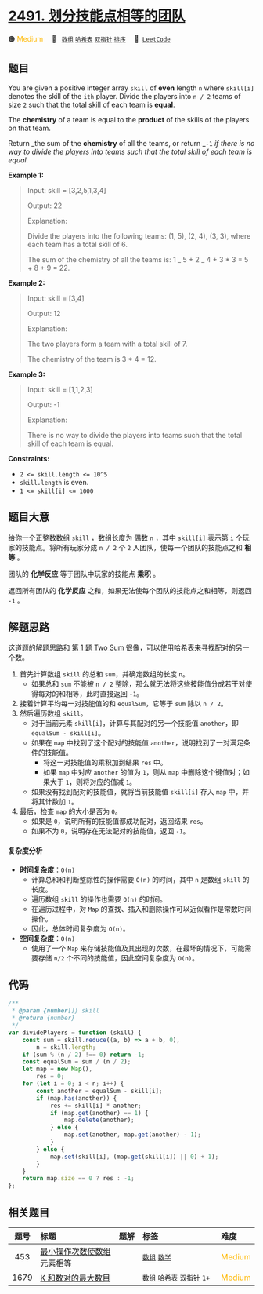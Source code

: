 # [2491. 划分技能点相等的团队](https://leetcode.com/problems/divide-players-into-teams-of-equal-skill)

🟠 <font color=#ffb800>Medium</font>&emsp; 🔖&ensp; [`数组`](/leetcode/outline/tag/array.md) [`哈希表`](/leetcode/outline/tag/hash-table.md) [`双指针`](/leetcode/outline/tag/two-pointers.md) [`排序`](/leetcode/outline/tag/sorting.md)&emsp; 🔗&ensp;[`LeetCode`](https://leetcode.com/problems/divide-players-into-teams-of-equal-skill/)

## 题目

You are given a positive integer array `skill` of **even** length `n` where
`skill[i]` denotes the skill of the `ith` player. Divide the players into `n /
2` teams of size `2` such that the total skill of each team is **equal**.

The **chemistry** of a team is equal to the **product** of the skills of the
players on that team.

Return _the sum of the **chemistry** of all the teams, or return _`-1` _if
there is no way to divide the players into teams such that the total skill of
each team is equal._

**Example 1:**

> Input: skill = [3,2,5,1,3,4]
>
> Output: 22
>
> Explanation:
>
> Divide the players into the following teams: (1, 5), (2, 4), (3, 3), where each team has a total skill of 6.
>
> The sum of the chemistry of all the teams is: 1 _ 5 + 2 _ 4 + 3 \* 3 = 5 + 8 + 9 = 22.

**Example 2:**

> Input: skill = [3,4]
>
> Output: 12
>
> Explanation:
>
> The two players form a team with a total skill of 7.
>
> The chemistry of the team is 3 \* 4 = 12.

**Example 3:**

> Input: skill = [1,1,2,3]
>
> Output: -1
>
> Explanation:
>
> There is no way to divide the players into teams such that the total skill of each team is equal.

**Constraints:**

- `2 <= skill.length <= 10^5`
- `skill.length` is even.
- `1 <= skill[i] <= 1000`

## 题目大意

给你一个正整数数组 `skill` ，数组长度为 偶数 `n` ，其中 `skill[i]` 表示第 `i` 个玩家的技能点。将所有玩家分成 `n / 2` 个 `2` 人团队，使每一个团队的技能点之和 **相等** 。

团队的 **化学反应** 等于团队中玩家的技能点 **乘积** 。

返回所有团队的 **化学反应** 之和，如果无法使每个团队的技能点之和相等，则返回 `-1` 。

## 解题思路

这道题的解题思路和 [第 1 题 Two Sum](./0001.md) 很像，可以使用哈希表来寻找配对的另一个数。

1. 首先计算数组 `skill` 的总和 `sum`，并确定数组的长度 `n`。
   - 如果总和 `sum` 不能被 `n / 2` 整除，那么就无法将这些技能值分成若干对使得每对的和相等，此时直接返回 `-1`。
2. 接着计算平均每一对技能值的和 `equalSum`，它等于 `sum` 除以 `n / 2`。
3. 然后遍历数组 `skill`。
   - 对于当前元素 `skill[i]`，计算与其配对的另一个技能值 `another`，即 `equalSum - skill[i]`。
   - 如果在 `map` 中找到了这个配对的技能值 `another`，说明找到了一对满足条件的技能值。
     - 将这一对技能值的乘积加到结果 `res` 中。
     - 如果 `map` 中对应 `another` 的值为 `1`，则从 `map` 中删除这个键值对；如果大于 `1`，则将对应的值减 `1`。
   - 如果没有找到配对的技能值，就将当前技能值 `skill[i]` 存入 `map` 中，并将其计数加 `1`。
4. 最后，检查 `map` 的大小是否为 `0`。
   - 如果是 `0`，说明所有的技能值都成功配对，返回结果 `res`。
   - 如果不为 `0`，说明存在无法配对的技能值，返回 `-1`。

#### 复杂度分析

- **时间复杂度**：`O(n)`
  - 计算总和和判断整除性的操作需要 `O(n)` 的时间，其中 `n` 是数组 `skill` 的长度。
  - 遍历数组 `skill` 的操作也需要 `O(n)` 的时间。
  - 在遍历过程中，对 `Map` 的查找、插入和删除操作可以近似看作是常数时间操作。
  - 因此，总体时间复杂度为 `O(n)`。
- **空间复杂度**：`O(n)`
  - 使用了一个 `Map` 来存储技能值及其出现的次数，在最坏的情况下，可能需要存储 `n/2` 个不同的技能值，因此空间复杂度为 `O(n)`。

## 代码

```javascript
/**
 * @param {number[]} skill
 * @return {number}
 */
var dividePlayers = function (skill) {
	const sum = skill.reduce((a, b) => a + b, 0),
		n = skill.length;
	if (sum % (n / 2) !== 0) return -1;
	const equalSum = sum / (n / 2);
	let map = new Map(),
		res = 0;
	for (let i = 0; i < n; i++) {
		const another = equalSum - skill[i];
		if (map.has(another)) {
			res += skill[i] * another;
			if (map.get(another) == 1) {
				map.delete(another);
			} else {
				map.set(another, map.get(another) - 1);
			}
		} else {
			map.set(skill[i], (map.get(skill[i]) || 0) + 1);
		}
	}
	return map.size == 0 ? res : -1;
};
```

## 相关题目

<!-- prettier-ignore -->
| 题号 | 标题 | 题解 | 标签 | 难度 |
| :------: | :------ | :------: | :------ | :------ |
| 453 | [最小操作次数使数组元素相等](https://leetcode.com/problems/minimum-moves-to-equal-array-elements) |  |  [`数组`](/leetcode/outline/tag/array.md) [`数学`](/leetcode/outline/tag/math.md) | <font color=#ffb800>Medium</font> |
| 1679 | [K 和数对的最大数目](https://leetcode.com/problems/max-number-of-k-sum-pairs) |  |  [`数组`](/leetcode/outline/tag/array.md) [`哈希表`](/leetcode/outline/tag/hash-table.md) [`双指针`](/leetcode/outline/tag/two-pointers.md) `1+` | <font color=#ffb800>Medium</font> |

<style>
.blue {
    background-color: #096dd9;
    padding: 0.25rem 0.5rem;
    margin: 0;
    font-size: 0.85em;
    border-radius: 3px;
    color: white;
    font-weight: 500;
}
table th:first-of-type { width: 10%; }
table th:nth-of-type(2) { width: 35%; }
table th:nth-of-type(3) { width: 10%; }
table th:nth-of-type(4) { width: 35%; }
table th:nth-of-type(5) { width: 10%; }
</style>
